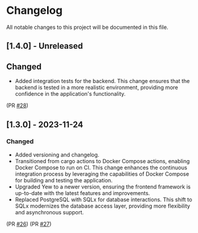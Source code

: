 # Changelog
All notable changes to this project will be documented in this file.

## [1.4.0] - Unreleased
## Changed
- Added integration tests for the backend. This change ensures that the backend is tested in a more realistic environment, providing more confidence in the application's functionality.

(PR [#28](https://github.com/security-union/yew-actix-template/pull/25))

## [1.3.0] - 2023-11-24
### Changed
- Added versioning and changelog.
- Transitioned from cargo actions to Docker Compose actions, enabling Docker Compose to run on CI. This change enhances the continuous integration process by leveraging the capabilities of Docker Compose for building and testing the application.
- Upgraded Yew to a newer version, ensuring the frontend framework is up-to-date with the latest features and improvements.
- Replaced PostgreSQL with SQLx for database interactions. This shift to SQLx modernizes the database access layer, providing more flexibility and asynchronous support.

(PR [#26](https://github.com/security-union/yew-actix-template/pull/26))
(PR [#27](https://github.com/security-union/yew-actix-template/pull/27))